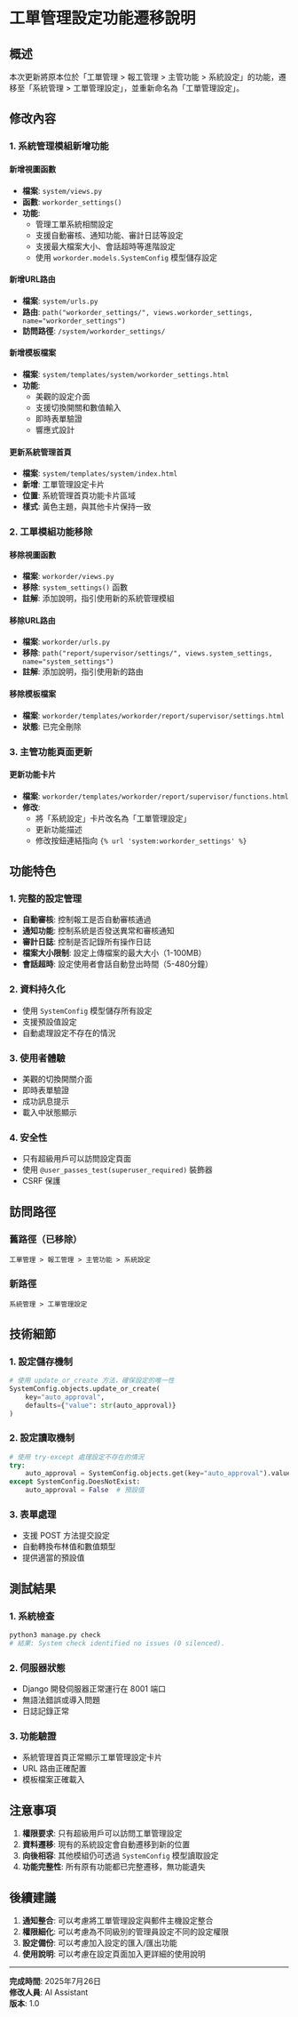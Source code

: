 # 工單管理設定功能遷移說明

## 概述

本次更新將原本位於「工單管理 > 報工管理 > 主管功能 > 系統設定」的功能，遷移至「系統管理 > 工單管理設定」，並重新命名為「工單管理設定」。

## 修改內容

### 1. 系統管理模組新增功能

#### 新增視圖函數
- **檔案**: `system/views.py`
- **函數**: `workorder_settings()`
- **功能**: 
  - 管理工單系統相關設定
  - 支援自動審核、通知功能、審計日誌等設定
  - 支援最大檔案大小、會話超時等進階設定
  - 使用 `workorder.models.SystemConfig` 模型儲存設定

#### 新增URL路由
- **檔案**: `system/urls.py`
- **路由**: `path("workorder_settings/", views.workorder_settings, name="workorder_settings")`
- **訪問路徑**: `/system/workorder_settings/`

#### 新增模板檔案
- **檔案**: `system/templates/system/workorder_settings.html`
- **功能**: 
  - 美觀的設定介面
  - 支援切換開關和數值輸入
  - 即時表單驗證
  - 響應式設計

#### 更新系統管理首頁
- **檔案**: `system/templates/system/index.html`
- **新增**: 工單管理設定卡片
- **位置**: 系統管理首頁功能卡片區域
- **樣式**: 黃色主題，與其他卡片保持一致

### 2. 工單模組功能移除

#### 移除視圖函數
- **檔案**: `workorder/views.py`
- **移除**: `system_settings()` 函數
- **註解**: 添加說明，指引使用新的系統管理模組

#### 移除URL路由
- **檔案**: `workorder/urls.py`
- **移除**: `path("report/supervisor/settings/", views.system_settings, name="system_settings")`
- **註解**: 添加說明，指引使用新的路由

#### 移除模板檔案
- **檔案**: `workorder/templates/workorder/report/supervisor/settings.html`
- **狀態**: 已完全刪除

### 3. 主管功能頁面更新

#### 更新功能卡片
- **檔案**: `workorder/templates/workorder/report/supervisor/functions.html`
- **修改**: 
  - 將「系統設定」卡片改名為「工單管理設定」
  - 更新功能描述
  - 修改按鈕連結指向 `{% url 'system:workorder_settings' %}`

## 功能特色

### 1. 完整的設定管理
- **自動審核**: 控制報工是否自動審核通過
- **通知功能**: 控制系統是否發送異常和審核通知
- **審計日誌**: 控制是否記錄所有操作日誌
- **檔案大小限制**: 設定上傳檔案的最大大小（1-100MB）
- **會話超時**: 設定使用者會話自動登出時間（5-480分鐘）

### 2. 資料持久化
- 使用 `SystemConfig` 模型儲存所有設定
- 支援預設值設定
- 自動處理設定不存在的情況

### 3. 使用者體驗
- 美觀的切換開關介面
- 即時表單驗證
- 成功訊息提示
- 載入中狀態顯示

### 4. 安全性
- 只有超級用戶可以訪問設定頁面
- 使用 `@user_passes_test(superuser_required)` 裝飾器
- CSRF 保護

## 訪問路徑

### 舊路徑（已移除）
```
工單管理 > 報工管理 > 主管功能 > 系統設定
```

### 新路徑
```
系統管理 > 工單管理設定
```

## 技術細節

### 1. 設定儲存機制
```python
# 使用 update_or_create 方法，確保設定的唯一性
SystemConfig.objects.update_or_create(
    key="auto_approval",
    defaults={"value": str(auto_approval)}
)
```

### 2. 設定讀取機制
```python
# 使用 try-except 處理設定不存在的情況
try:
    auto_approval = SystemConfig.objects.get(key="auto_approval").value == "True"
except SystemConfig.DoesNotExist:
    auto_approval = False  # 預設值
```

### 3. 表單處理
- 支援 POST 方法提交設定
- 自動轉換布林值和數值類型
- 提供適當的預設值

## 測試結果

### 1. 系統檢查
```bash
python3 manage.py check
# 結果: System check identified no issues (0 silenced).
```

### 2. 伺服器狀態
- Django 開發伺服器正常運行在 8001 端口
- 無語法錯誤或導入問題
- 日誌記錄正常

### 3. 功能驗證
- 系統管理首頁正常顯示工單管理設定卡片
- URL 路由正確配置
- 模板檔案正確載入

## 注意事項

1. **權限要求**: 只有超級用戶可以訪問工單管理設定
2. **資料遷移**: 現有的系統設定會自動遷移到新的位置
3. **向後相容**: 其他模組仍可透過 `SystemConfig` 模型讀取設定
4. **功能完整性**: 所有原有功能都已完整遷移，無功能遺失

## 後續建議

1. **通知整合**: 可以考慮將工單管理設定與郵件主機設定整合
2. **權限細化**: 可以考慮為不同級別的管理員設定不同的設定權限
3. **設定備份**: 可以考慮加入設定的匯入/匯出功能
4. **使用說明**: 可以考慮在設定頁面加入更詳細的使用說明

---

**完成時間**: 2025年7月26日  
**修改人員**: AI Assistant  
**版本**: 1.0 